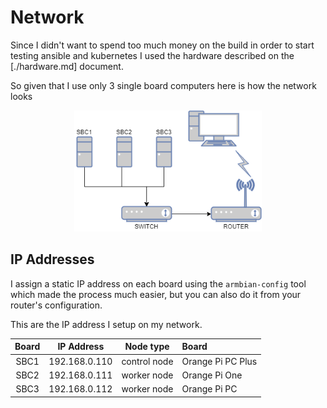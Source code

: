 # Network

Since I didn't want to spend too much money on the build in order to start testing ansible and kubernetes I used the hardware described on the [./hardware.md] document.

So given that I use only 3 single board computers here is how the network looks

<div style="text-align:center"><img src="./docs/images/network_diagram.png" width="300"/></div>

## IP Addresses

I assign a static IP address on each board using the `armbian-config` tool which made the process much easier, but you can also do it from your router's configuration.

This are the IP address I setup on my network.

| Board |  IP Address   |  Node type   | Board             |
| :---: | :-----------: | :----------: | :---------------- |
| SBC1  | 192.168.0.110 | control node | Orange Pi PC Plus |
| SBC2  | 192.168.0.111 | worker node  | Orange Pi One     |
| SBC3  | 192.168.0.112 | worker node  | Orange Pi PC      |
